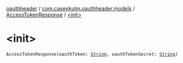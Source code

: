[oauthheader](../../index.md) / [com.caseykulm.oauthheader.models](../index.md) / [AccessTokenResponse](index.md) / [&lt;init&gt;](.)

# &lt;init&gt;

`AccessTokenResponse(oauthToken: `[`String`](https://kotlinlang.org/api/latest/jvm/stdlib/kotlin/-string/index.html)`, oauthTokenSecret: `[`String`](https://kotlinlang.org/api/latest/jvm/stdlib/kotlin/-string/index.html)`)`